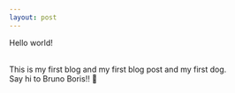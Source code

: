 ```yaml
---
layout: post
---
```


Hello world!

<!--read on -->

<br>
This is my first blog and my first blog post and my first dog.
<br>
Say hi to Bruno Boris!! 🐶
